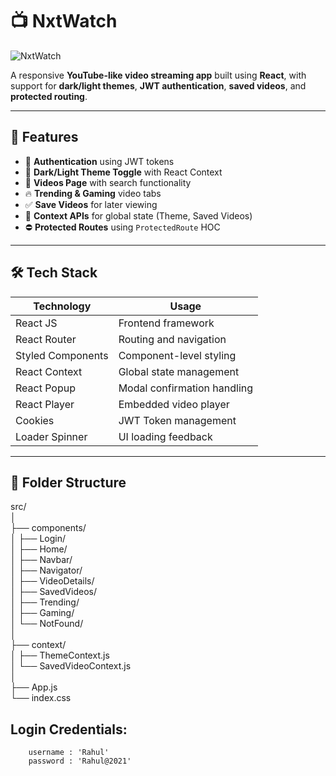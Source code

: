 
# 📺 NxtWatch

![NxtWatch](https://assets.ccbp.in/frontend/react-js/nxt-watch-logo-light-theme-img.png)

A responsive **YouTube-like video streaming app** built using **React**, with support for **dark/light themes**, **JWT authentication**, **saved videos**, and **protected routing**.

---

## 🚀 Features

- 🔐 **Authentication** using JWT tokens
- 🌙 **Dark/Light Theme Toggle** with React Context
- 🎥 **Videos Page** with search functionality
- 🔥 **Trending & Gaming** video tabs
- ✅ **Save Videos** for later viewing
- 🧠 **Context APIs** for global state (Theme, Saved Videos)
- ⛔ **Protected Routes** using `ProtectedRoute` HOC

---

## 🛠️ Tech Stack

| Technology      | Usage                        |
|----------------|------------------------------|
| React JS       | Frontend framework           |
| React Router   | Routing and navigation       |
| Styled Components | Component-level styling |
| React Context  | Global state management      |
| React Popup    | Modal confirmation handling  |
| React Player   | Embedded video player        |
| Cookies        | JWT Token management         |
| Loader Spinner | UI loading feedback          |

---

## 🧩 Folder Structure

src/  
│  
├── components/  
│ ├── Login/  
│ ├── Home/  
│ ├── Navbar/  
│ ├── Navigator/  
│ ├── VideoDetails/  
│ ├── SavedVideos/  
│ ├── Trending/  
│ ├── Gaming/  
│ └── NotFound/  
│  
├── context/   
│ ├── ThemeContext.js  
│ └── SavedVideoContext.js  
│  
├── App.js  
└── index.css  

## Login Credentials:

``` 
    username : 'Rahul'
    password : 'Rahul@2021'
```
